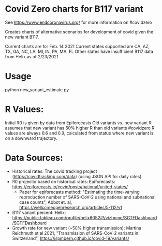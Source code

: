 # Covid Zero charts for B117 variant

See https://www.endcoronavirus.org/ for more information on #covidzero

Creates charts of alternative scenarios for development of covid given the new variant B117.

Current charts are for Feb. 14 2021 
Current states supported are CA, AZ, TX, GA, NC, LA, MI, IN, PA, MA, FL
Other states have insufficient B117 data from Helix as of 2/23/2021

# Usage
python new_variant_estimate.py

# R Values:
  Initial R0 is given by data from Epiforecasts
  Old variants vs. new variant R assumes that new variant has 50% higher R than old variants
  #covidzero R values are always 0.6 and 0.9, calculated from status where new variant is on a downward trajectory.

# Data Sources:
- Historical rates: The covid tracking project (https://covidtracking.com/data) (using JSON API for daily rates)
- R0 projectio based on historical rates: Epiforecasts: https://epiforecasts.io/covid/posts/national/united-states/ 
  - Paper for epiforecasts method: "Estimating the time-varying reproduction number of SARS-CoV-2 using national and subnational case counts", Abbot et. al, https://wellcomeopenresearch.org/articles/5-112/v1  
- B117 variant percent: Helix: https://public.tableau.com/profile/helix6052#!/vizhome/SGTFDashboard/SGTFDashboard 
- Growth rate for new variant (~50% higher transmission): Martina Reichmuth et al 2021, "Transmission of SARS-CoV-2 variants in Switzerland", https://ispmbern.github.io/covid-19/variants/ 



